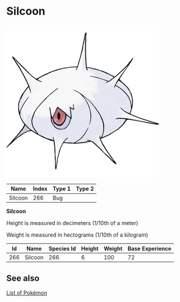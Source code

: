 # Silcoon


![Silcoon](images/266.png)

| **Name** | **Index** | **Type 1** | **Type 2** |
|----|----|----|----|
| Silcoon | 266 | Bug  |  |

**Silcoon** 


Height is measured in decimeters (1/10th of a meter)

Weight is measured in hectograms (1/10th of a kilogram)

| **Id** | **Name** | **Species Id** | **Height** | **Weight** | **Base Experience** |
|--------|----------|----------------|------------|------------|---------------------|
| 266 | Silcoon | 266 | 6 | 100 | 72 |


## See also

[List of Pokémon](../pokemon.md)
